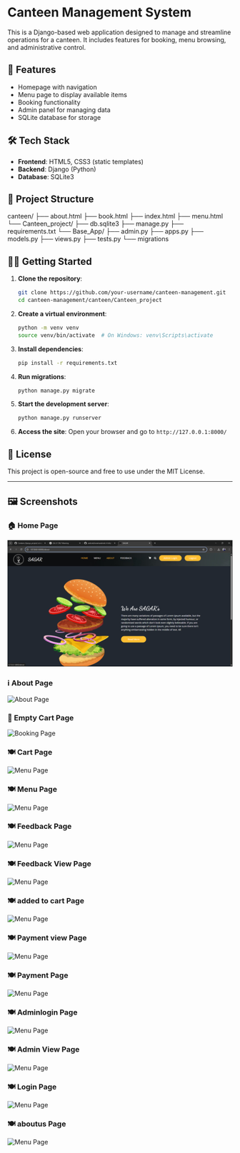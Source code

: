 # Canteen Management System

This is a Django-based web application designed to manage and streamline operations for a canteen. It includes features for booking, menu browsing, and administrative control.

## 🚀 Features

- Homepage with navigation
- Menu page to display available items
- Booking functionality
- Admin panel for managing data
- SQLite database for storage

## 🛠️ Tech Stack

- **Frontend**: HTML5, CSS3 (static templates)
- **Backend**: Django (Python)
- **Database**: SQLite3

## 📂 Project Structure

canteen/ ├── about.html ├── book.html ├── index.html ├── menu.html └── Canteen_project/ ├── db.sqlite3 ├── manage.py ├── requirements.txt └── Base_App/ ├── admin.py ├── apps.py ├── models.py ├── views.py ├── tests.py └── migrations

## 🧑‍💻 Getting Started

1. **Clone the repository**:
    ```bash
    git clone https://github.com/your-username/canteen-management.git
    cd canteen-management/canteen/Canteen_project
    ```

2. **Create a virtual environment**:
    ```bash
    python -m venv venv
    source venv/bin/activate  # On Windows: venv\Scripts\activate
    ```

3. **Install dependencies**:
    ```bash
    pip install -r requirements.txt
    ```

4. **Run migrations**:
    ```bash
    python manage.py migrate
    ```

5. **Start the development server**:
    ```bash
    python manage.py runserver
    ```

6. **Access the site**:
    Open your browser and go to `http://127.0.0.1:8000/`

## 📝 License

This project is open-source and free to use under the MIT License.

---

## 🖼️ Screenshots

### 🏠 Home Page
![Home Page](Screenshot%20(32).png)

### ℹ️ About Page
![About Page](relative/path/to/Screenshot%20(32).png)

### 📅 Empty Cart Page
![Booking Page](relative/path/to/Screenshot%20(35).png)

### 🍽️ Cart Page
![Menu Page](relative/path/to/Screenshot%20(37).png)

### 🍽️ Menu Page
![Menu Page](relative/path/to/Screenshot%20(31).png)

### 🍽️ Feedback Page
![Menu Page](relative/path/to/Screenshot%20(33).png)

### 🍽️ Feedback View Page
![Menu Page](relative/path/to/Screenshot%20(34).png)

### 🍽️ added to cart Page
![Menu Page](relative/path/to/Screenshot%20(36).png)

### 🍽️ Payment view Page
![Menu Page](relative/path/to/Screenshot%20(38).png)

### 🍽️ Payment Page
![Menu Page](relative/path/to/Screenshot%20(39).png)

### 🍽️ Adminlogin Page
![Menu Page](relative/path/to/Screenshot%20(40).png)

### 🍽️ Admin View Page
![Menu Page](relative/path/to/Screenshot%20(41).png)

### 🍽️ Login Page
![Menu Page](relative/path/to/Screenshot%20(42).png)

### 🍽️ aboutus Page
![Menu Page](relative/path/to/Screenshot%20(43).png)
